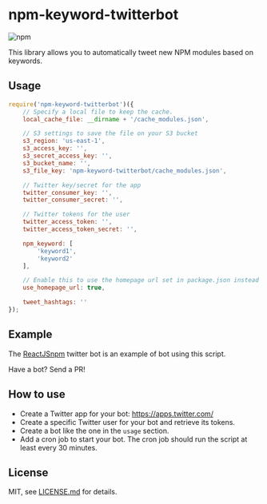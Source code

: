 # npm-keyword-twitterbot
![npm][npm-version-image]

This library allows you to automatically tweet new NPM modules based on keywords.

## Usage

```js
require('npm-keyword-twitterbot')({
    // Specify a local file to keep the cache.
    local_cache_file: __dirname + '/cache_modules.json',

    // S3 settings to save the file on your S3 bucket
    s3_region: 'us-east-1',
    s3_access_key: '',
    s3_secret_access_key: '',
    s3_bucket_name: '',
    s3_file_key: 'npm-keyword-twitterbot/cache_modules.json',

    // Twitter key/secret for the app
    twitter_consumer_key: '',
    twitter_consumer_secret: '',

    // Twitter tokens for the user
    twitter_access_token: '',
    twitter_access_token_secret: '',

    npm_keyword: [
        'keyword1',
        'keyword2'
    ],

    // Enable this to use the homepage url set in package.json instead of the npm url
    use_homepage_url: true,

    tweet_hashtags: ''
});
```

## Example

The [ReactJSnpm](https://twitter.com/ReactJSnpm) twitter bot is an example of bot using this script.

Have a bot? Send a PR!

## How to use

* Create a Twitter app for your bot: https://apps.twitter.com/
* Create a specific Twitter user for your bot and retrieve its tokens.
* Create a bot like the one in the `usage` section.
* Add a cron job to start your bot. The cron job should run the script at least every 30 minutes.

## License

MIT, see [LICENSE.md](/LICENSE.md) for details.

[npm-version-image]: https://img.shields.io/npm/v/npm-keyword-twitterbot.svg
